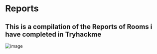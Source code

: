 # Reports

## This is a compilation of the Reports of Rooms i have completed in Tryhackme 
![image](https://github.com/mohsecurity254/Reports/assets/147415543/8b0fb08b-8844-49d3-bf2d-82902a9331b5)
